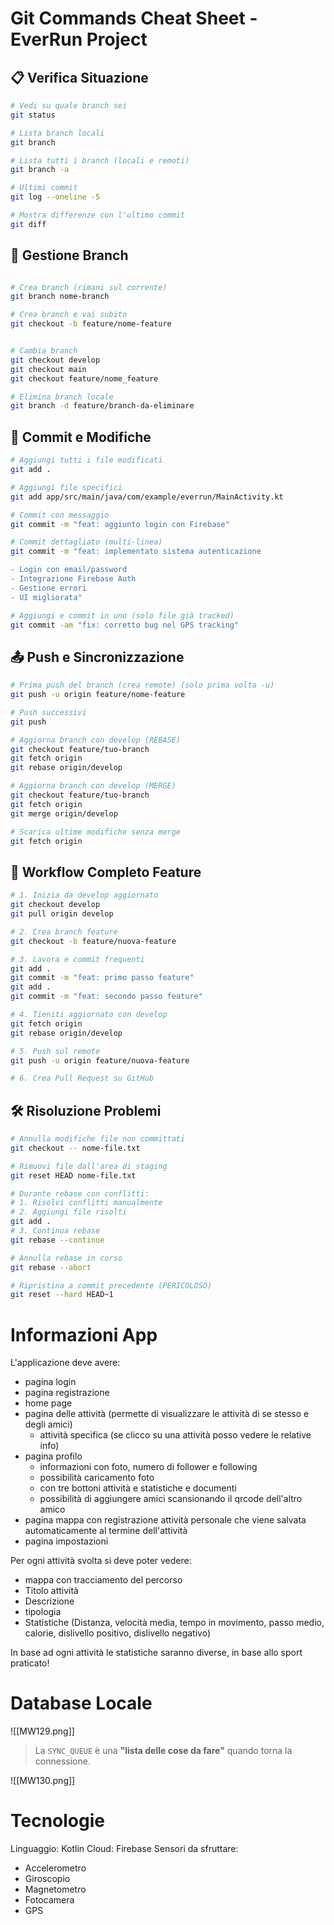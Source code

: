 # Git Commands Cheat Sheet - EverRun Project

## 📋 Verifica Situazione

```bash
# Vedi su quale branch sei
git status

# Lista branch locali
git branch

# Lista tutti i branch (locali e remoti)
git branch -a

# Ultimi commit
git log --oneline -5

# Mostra differenze con l'ultimo commit
git diff
```

## 🌿 Gestione Branch

```bash

# Crea branch (rimani sul corrente)
git branch nome-branch

# Crea branch e vai subito
git checkout -b feature/nome-feature


# Cambia branch
git checkout develop
git checkout main
git checkout feature/nome_feature

# Elimina branch locale
git branch -d feature/branch-da-eliminare

```

## 💾 Commit e Modifiche

```bash
# Aggiungi tutti i file modificati
git add .

# Aggiungi file specifici
git add app/src/main/java/com/example/everrun/MainActivity.kt

# Commit con messaggio
git commit -m "feat: aggiunto login con Firebase"

# Commit dettagliato (multi-linea)
git commit -m "feat: implementato sistema autenticazione

- Login con email/password
- Integrazione Firebase Auth  
- Gestione errori
- UI migliorata"

# Aggiungi e commit in uno (solo file già tracked)
git commit -am "fix: corretto bug nel GPS tracking"

```

## 📤 Push e Sincronizzazione

```bash
# Prima push del branch (crea remote) (solo prima volta -u)
git push -u origin feature/nome-feature 

# Push successivi
git push

# Aggiorna branch con develop (REBASE)
git checkout feature/tuo-branch
git fetch origin
git rebase origin/develop

# Aggiorna branch con develop (MERGE)
git checkout feature/tuo-branch  
git fetch origin
git merge origin/develop

# Scarica ultime modifiche senza merge
git fetch origin
```
## 🔄 Workflow Completo Feature

```bash
# 1. Inizia da develop aggiornato
git checkout develop
git pull origin develop

# 2. Crea branch feature
git checkout -b feature/nuova-feature

# 3. Lavora e commit frequenti
git add .
git commit -m "feat: primo passo feature"
git add . 
git commit -m "feat: secondo passo feature"

# 4. Tieniti aggiornato con develop
git fetch origin
git rebase origin/develop

# 5. Push sul remote
git push -u origin feature/nuova-feature

# 6. Crea Pull Request su GitHub
```
## 🛠 Risoluzione Problemi

```bash
# Annulla modifiche file non committati
git checkout -- nome-file.txt

# Rimuovi file dall'area di staging
git reset HEAD nome-file.txt

# Durante rebase con conflitti:
# 1. Risolvi conflitti manualmente
# 2. Aggiungi file risolti
git add .
# 3. Continua rebase
git rebase --continue

# Annulla rebase in corso
git rebase --abort

# Ripristina a commit precedente (PERICOLOSO)
git reset --hard HEAD~1

```

# Informazioni App

L'applicazione deve avere:
- pagina login
- pagina registrazione
- home page
- pagina delle attività (permette di visualizzare le attività di se stesso e degli amici)
	- attività specifica (se clicco su una attività posso vedere le relative info)
- pagina profilo
	- informazioni con foto, numero di follower e following	
	- possibilità caricamento foto
 	- con tre bottoni attività e statistiche e documenti
	- possibilità di aggiungere amici scansionando il qrcode dell'altro amico
- pagina mappa con registrazione attività personale che viene salvata automaticamente al termine dell'attività
- pagina impostazioni


Per ogni attività svolta si deve poter vedere:
- mappa con tracciamento del percorso
- Titolo attività 
- Descrizione
- tipologia
- Statistiche (Distanza, velocità media, tempo in movimento, passo medio, calorie, dislivello positivo, dislivello negativo)

In base ad ogni attività le statistiche saranno diverse, in base allo sport praticato!


# Database Locale

![[MW129.png]]

>La `SYNC_QUEUE` è una **"lista delle cose da fare"** quando torna la connessione.

![[MW130.png]]

# Tecnologie
Linguaggio: Kotlin
Cloud: Firebase
Sensori da sfruttare:
- Accelerometro
- Giroscopio
- Magnetometro
- Fotocamera
- GPS